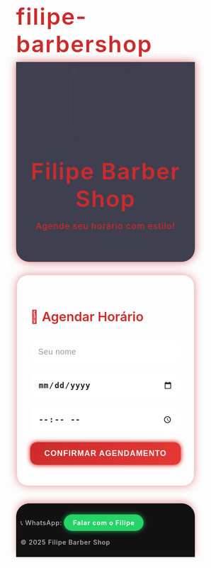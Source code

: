 # filipe-barbershop
<!DOCTYPE html>
<html lang="pt-BR">
<head>
  <meta charset="UTF-8" />
  <title>Filipe Barber Shop</title>
  <link href="https://fonts.googleapis.com/css2?family=Poppins:wght@400;600&display=swap" rel="stylesheet" />
  <style>
    * {
      box-sizing: border-box;
      margin: 0;
      padding: 0;
    }

    body {
      font-family: 'Poppins', sans-serif;
      background: linear-gradient(-45deg, #0f0c29, #302b63, #24243e, #1c1c3c);
      background-size: 400% 400%;
      animation: gradientBG 15s ease infinite;
      color: #e6e6e6;
      text-align: center;
      min-height: 100vh;
      display: flex;
      flex-direction: column;
      justify-content: flex-start;
      padding-bottom: 40px;
      user-select: none;
    }

    @keyframes gradientBG {
      0% {background-position: 0% 50%;}
      50% {background-position: 100% 50%;}
      100% {background-position: 0% 50%;}
    }

    header {
      background: rgba(30, 30, 50, 0.85);
      padding: 40px 20px 50px;
      box-shadow: 0 0 20px #cc2b2baa;
      border-radius: 0 0 30px 30px;
      margin-bottom: 30px;
      position: relative;
      overflow: hidden;
    }

    header::before {
      content: "";
      position: absolute;
      width: 120%;
      height: 200px;
      background: radial-gradient(circle at center, #cc2b2baa, transparent 70%);
      top: -100px;
      left: -10%;
      animation: pulseGlow 3s ease-in-out infinite alternate;
      z-index: 0;
      border-radius: 50%;
    }

    @keyframes pulseGlow {
      0% {transform: scale(1); opacity: 0.6;}
      100% {transform: scale(1.2); opacity: 0.9;}
    }

    header > * {
      position: relative;
      z-index: 1;
      animation: none !important;
      text-shadow: none !important;
      color: #cc2b2b;
    }

    .logo {
      width: 160px;
      border-radius: 20px;
      box-shadow: 0 0 20px #cc2b2bcc;
      transition: transform 0.3s ease;
      cursor: pointer;
      animation: fadeIn 1.2s ease forwards;
    }

    .logo:hover {
      transform: rotate(5deg) scale(1.1);
      box-shadow: 0 0 40px #cc2b2bff;
    }

    h1 {
      font-size: 3.2rem;
      margin: 15px 0 10px;
      font-weight: 600;
      letter-spacing: 2px;
      color: #cc2b2b;
      text-shadow: none;
      animation: none;
    }

    header p {
      font-size: 1.2rem;
      font-weight: 500;
      letter-spacing: 1px;
      color: #cc2b2b;
      text-shadow: none;
      animation: none;
    }

    .form-container {
      background: rgba(255, 255, 255, 0.1);
      backdrop-filter: blur(10px);
      -webkit-backdrop-filter: blur(10px);
      padding: 35px 30px;
      border-radius: 25px;
      max-width: 400px;
      margin: 0 auto 40px;
      box-shadow: 0 0 20px #cc2b2b88;
      transition: box-shadow 0.3s ease;
    }

    .form-container:hover {
      box-shadow: 0 0 35px #cc2b2bcc;
    }

    .form-container h2 {
      margin-bottom: 25px;
      font-weight: 600;
      font-size: 1.8rem;
      color: #cc2b2b;
      text-shadow: none;
      animation: none;
    }

    input, button {
      width: 100%;
      padding: 15px 18px;
      margin: 12px 0;
      border-radius: 15px;
      border: none;
      font-size: 1.1rem;
      font-weight: 500;
      box-shadow: inset 0 0 8px rgba(255, 255, 255, 0.15);
      transition: all 0.3s ease;
    }

    input {
      background: rgba(255, 255, 255, 0.9);
      color: #222;
      font-weight: 600;
      letter-spacing: 0.7px;
    }

    input::placeholder {
      color: #999;
      font-weight: 400;
    }

    input:focus {
      outline: none;
      box-shadow: 0 0 20px #cc2b2bff;
      background: #fff;
    }

    button {
      background: linear-gradient(135deg, #cc2b2b, #e53935);
      color: #fff;
      cursor: pointer;
      font-weight: 700;
      letter-spacing: 1.2px;
      box-shadow: 0 0 15px #cc2b2bcc;
      text-transform: uppercase;
      filter: drop-shadow(0 0 5px #e5393599);
      position: relative;
      overflow: hidden;
      animation: buttonGlow 2.5s ease-in-out infinite alternate;
    }

    button::before {
      content: "";
      position: absolute;
      top: -50%;
      left: -50%;
      width: 200%;
      height: 200%;
      background: radial-gradient(circle, rgba(255,255,255,0.5) 20%, transparent 70%);
      opacity: 0;
      transition: opacity 0.4s ease;
      transform: rotate(25deg);
      pointer-events: none;
    }

    button:hover::before {
      opacity: 1;
      animation: shine 1s ease forwards;
    }

    @keyframes buttonGlow {
      0% {
        box-shadow: 0 0 8px #cc2b2bcc;
      }
      100% {
        box-shadow: 0 0 15px #e5393555, 0 0 25px #cc2b2b99;
      }
    }

    @keyframes shine {
      0% { transform: translateX(-100%) rotate(25deg); opacity: 0; }
      50% { opacity: 1; }
      100% { transform: translateX(100%) rotate(25deg); opacity: 0; }
    }

    button:hover {
      transform: scale(1.05);
      box-shadow: 0 0 25px #e53935cc;
    }

    .agendamentos {
      max-width: 650px;
      margin: 0 auto 60px;
      padding: 0 20px;
      text-align: left;

      /* lista oculta por padrão */
      display: none;
    }

    .agendamentos h2 {
      font-weight: 600;
      font-size: 2rem;
      color: #cc2b2b;
      margin-bottom: 25px;
      text-shadow: none;
      animation: none;
    }

    .agendamento {
      background: rgba(255, 255, 255, 0.1);
      padding: 20px 25px;
      margin: 15px 0;
      border-radius: 20px;
      border-left: 6px solid #cc2b2b;
      box-shadow: 0 0 15px rgba(204, 43, 43, 0.5);
      transition: all 0.3s ease;
      font-weight: 600;
      color: #ffd1d1;
      letter-spacing: 0.5px;
      cursor: default;
      user-select: text;

      text-shadow: none !important;
      animation: none !important;
    }

    .agendamento.atendido {
      text-decoration: line-through;
      opacity: 0.6;
    }

    .agendamento:hover {
      background: rgba(255, 255, 255, 0.2);
      box-shadow: 0 0 25px rgba(204, 43, 43, 0.8);
      transform: translateX(6px);
    }

    .btnAtendido {
      margin-top: 8px;
      padding: 6px 12px;
      background-color: #4CAF50;
      border: none;
      border-radius: 12px;
      color: white;
      font-weight: bold;
      cursor: pointer;
      transition: background-color 0.3s ease;
    }

    .btnAtendido:hover {
      background-color: #45a049;
    }

    footer {
      background: #111;
      padding: 25px 10px;
      color: #bbb;
      font-size: 0.9rem;
      font-weight: 500;
      letter-spacing: 0.8px;
      border-radius: 30px 30px 0 0;
      max-width: 700px;
      margin: 0 auto;
      box-shadow: 0 -5px 15px rgba(204, 43, 43, 0.4);
    }

    .whatsapp-link {
      background-color: #25D366;
      padding: 10px 20px;
      border-radius: 30px;
      color: white;
      text-decoration: none;
      font-weight: 700;
      letter-spacing: 1px;
      box-shadow: 0 0 12px #25d366cc;
      transition: all 0.3s ease;
      display: inline-block;
      user-select: none;
    }

    .whatsapp-link:hover {
      background-color: #1ebe57;
      box-shadow: 0 0 25px #1ebe57cc;
      transform: scale(1.05);
    }

    @keyframes fadeIn {
      from { opacity: 0; transform: translateY(-30px); }
      to { opacity: 1; transform: translateY(0); }
    }
  </style>
</head>
<body>

  <header>
    <img src="logo.jpeg" alt="Logo Filipe Barber Shop" class="logo" />
    <h1>Filipe Barber Shop</h1>
    <p>Agende seu horário com estilo!</p>
  </header>

  <div class="form-container">
    <h2>📅 Agendar Horário</h2>
    <form id="formAgendamento">
      <input type="text" id="nome" placeholder="Seu nome" required />
      <input type="date" id="data" required />
      <input type="time" id="hora" required />
      <button type="submit">Confirmar Agendamento</button>
    </form>
  </div>

  <div class="agendamentos">
    <h2>🗓️ Agendamentos Salvos</h2>
    <div id="listaAgendamentos"></div>
  </div>

  <footer>
    📞 WhatsApp: <a href="https://wa.me/5579981254335" class="whatsapp-link" target="_blank">Falar com o Filipe</a><br /><br />
    © 2025 Filipe Barber Shop
  </footer>

  <script>
    const form = document.getElementById('formAgendamento');
    const lista = document.getElementById('listaAgendamentos');
    const agendamentosDiv = document.querySelector('.agendamentos');

    function carregarAgendamentos() {
      lista.innerHTML = '';
      const agendamentos = JSON.parse(localStorage.getItem('agendamentos')) || [];

      agendamentos.forEach((ag, index) => {
        const div = document.createElement('div');
        const atendidoClass = ag.atendido ? ' atendido' : '';
        div.className = 'agendamento' + atendidoClass;

        div.innerHTML = `
          <strong>${ag.nome}</strong> ${ag.atendido ? '<span style="color:#4CAF50; font-weight:bold;">(Atendido)</span>' : ''}
          <br />
          📅 ${ag.data} ⏰ ${ag.hora}
          <br />
          ${!ag.atendido ? `<button onclick="marcarAtendido(${index})" class="btnAtendido">Marcar como atendido</button>` : ''}
        `;
        lista.appendChild(div);
      });
    }

    function marcarAtendido(index) {
      const agendamentos = JSON.parse(localStorage.getItem('agendamentos')) || [];
      agendamentos[index].atendido = true;
      localStorage.setItem('agendamentos', JSON.stringify(agendamentos));
      carregarAgendamentos();
    }

    form.addEventListener('submit', (e) => {
      e.preventDefault();

      const nome = document.getElementById('nome').value;
      const data = document.getElementById('data').value;
      const hora = document.getElementById('hora').value;

      const novo = { nome, data, hora, atendido: false };

      const agendamentos = JSON.parse(localStorage.getItem('agendamentos')) || [];
      agendamentos.push(novo);
      localStorage.setItem('agendamentos', JSON.stringify(agendamentos));

      form.reset();
      carregarAgendamentos();
    });

    window.onload = () => {
      const senha = prompt("Digite a senha para acessar os agendamentos:");

      if (senha === "barbeiro123") {
        agendamentosDiv.style.display = 'block';
        carregarAgendamentos();
      } else {
        alert("Senha incorreta. Lista de agendamentos não será exibida.");
        agendamentosDiv.style.display = 'none';
      }
    };
  </script>
</body>
</html>
